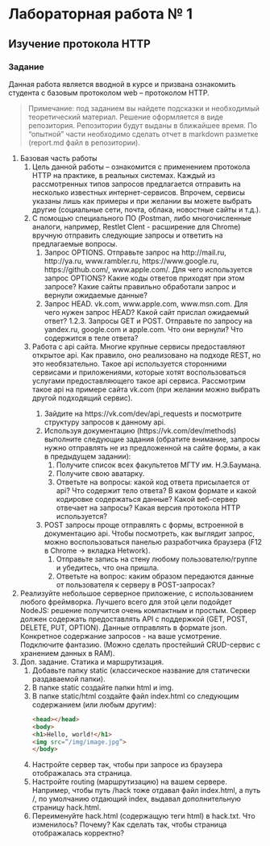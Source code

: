 # Лабораторная работа № 1
## Изучение протокола HTTP
### Задание
Данная работа является вводной в курсе и призвана ознакомить студента с базовым протоколом web – протоколом HTTP.

> Примечание: под заданием вы найдете подсказки и необходимый теоретический материал.
Решение оформляется в виде репозитория. Репозитории будут выданы в ближайшее время.
По “опытной” части необходимо сделать отчет в markdown разметке (report.md файл в репозитории).

<ol>
<li> Базовая часть работы 
  <ol>
  <li> Цель данной работы – ознакомится с применением протокола HTTP на практике, в реальных системах. Каждый из рассмотренных типов запросов предлагается отправить на несколько известных интернет-сервисов. Впрочем, сервисы указаны лишь как примеры и при желании вы можете выбрать другие (социальные сети, почта, облака, новостные сайты и т.д.).  </li>
  <li> С помощью специального ПО (Postman, либо многочисленные аналоги, например, Restlet Clent - расширение для Chrome) вручную отправить следующие запросы и ответить на предлагаемые вопросы. <ol>
      <li> Запрос OPTIONS. Отправьте запрос на http://mail.ru, http://ya.ru, www.rambler.ru, https://www.google.ru, https://github.com/,   www.apple.com/.
      Для чего используется запрос OPTIONS? Какие коды ответов приходят при этом запросе? Какие сайты правильно обработали запрос и вернули ожидаемые данные? </li>
     <li>   Запрос HEAD.  vk.com, www.apple.com, www.msn.com.
      Для чего нужен запрос HEAD? Какой сайт прислал ожидаемый ответ?
      1.2.3.   Запросы GET и POST. Отправьте по запросу на yandex.ru, google.com и apple.com. Что они вернули? Что содержится в теле ответа? </li></li></ol>
  <li>          Работа с api сайта. Многие крупные сервисы предоставляют открытое api. Как правило, оно реализовано на подходе REST, но это необязательно. Такое api используется сторонними сервисами и приложениями, которые хотят воспользоваться услугами предоставляющего такое api сервиса. Рассмотрим такое api на примере сайта vk.com (при желании можно выбрать другой подходящий сервис). </li>
 <ol>
  <li>   Зайдите на https://vk.com/dev/api_requests и посмотрите структуру запросов к данному api. </li>
  <li>   Используя документацию (https://vk.com/dev/methods) выполните следующие задания (обратите внимание, запросы нужно отправлять не из предложенной на сайте формы, а как в предыдущем задании):
  <ol>
      <li>       Получите список всех факультетов МГТУ им. Н.Э.Баумана. </li>
      <li>        Получите свою аватарку. </li>
      <li> Ответьте на вопросы: какой код ответа присылается от api? Что содержит тело ответа? В каком формате и какой кодировке содержаться данные? Какой веб-сервер отвечает на запросы? Какая версия протокола HTTP используется? </li></ol></li>
  <li>  POST запросы проще отправлять с формы, встроенной в документацию api. Чтобы посмотреть, как выглядит запрос, можно воспользоваться панелью разработчика браузера (F12 в Chrome -> вкладка Hetwork). <ol>
    <li> Отправьте запись на стену любому пользователю/группе и убедитесь, что она пришла. </li> 
    <li>       Ответьте на вопрос: каким образом передаются данные от пользователя к серверу в POST-запросах? </li></ol></li>
  </ol></ol></li>

<li> Реализуйте небольшое серверное приложение, с использованием любого фреймворка. Лучшего всего для этой цели подойдет NodeJS: решение получится очень компактным и простым.
  Сервер должен содержать предоставлять API с поддержкой (GET, POST, DELETE, PUT, OPTION). Данные отправлять в формате json. Конкретное содержание запросов - на ваше усмотрение. Подключите фантазию. (Можно сделать простейший CRUD-сервис с хранением данных в RAM). </li>

<li> Доп. задание. Статика и маршрутизация.
<ol>
<li>   Добавьте папку static (классическое название для статически раздаваемой папки). </li>
<li>   В папке static создайте папки html и img. </li>
<li>   В папке static/html создайте файл index.html со следующим содержанием (или любым другим): 

```html
<head></head>
<body>
<h1>Hello, world!</h1>
<img src=”/img/image.jpg”>
</body>
```
 </li>
<li>   Настройте сервер так, чтобы при запросе из браузера отображалась эта страница. </li>
      <li>          Настройте routing (маршрутизацию) на вашем сервере. Например, чтобы путь /hack тоже отдавал файл index.html, а путь /, по умолчанию отдающий index, выдавал дополнительную страницу hack.html. </li>
<li>         Переименуйте hack.html (содержащую теги html) в hack.txt. Что изменилось? Почему? Как сделать так, чтобы страница отображалась корректно?  </li>
</li>
</li>
</ol>
